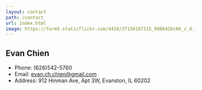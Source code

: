 ```yaml
---
layout: contact
path: /contact
url: index.html
image: https://farm5.staticflickr.com/4410/37150197315_0886426c06_z_d.jpg
---
```


## Evan Chien


* Phone: (626)542-5760
* Email: evan.ch.chien@gmail.com
* Address: 912 Hinman Ave, Apt 3W, Evanston, IL 60202

